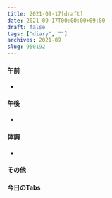 ```yaml
---
title: 2021-09-17[draft]
date: 2021-09-17T00:00:00+09:00
draft: false
tags: ["diary", ""]
archives: 2021-09
slug: 950192
---
```

#### 午前
- 
#### 午後
- 
#### 体調
- 
#### その他
#### 今日のTabs